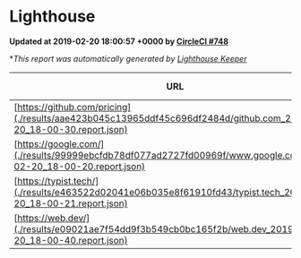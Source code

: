 
# Lighthouse

**Updated at 2019-02-20 18:00:57 +0000 by [CircleCI #748](https://circleci.com/gh/ItinerisLtd/lighthouse-keeper-example/748)**

**This report was automatically generated by [Lighthouse Keeper](https://github.com/itinerisltd/lighthouse-keeper)*

| URL | Performance | Accessibility | Best Practices | SEO | PWA | Updated At |
| --- | --- | --- | --- | --- | --- | --- |
| [https://github.com/pricing](./results/aae423b045c13965ddf45c696df2484d/github.com_2019-02-20_18-00-30.report.json) | 0.71 | 0.89 | 0.93 | 0.9 | 0.58 | 2019-02-20T18:00:30.324Z |
| [https://google.com/](./results/99999ebcfdb78df077ad2727fd00969f/www.google.com_2019-02-20_18-00-20.report.json) | 0.96 | 0.71 | 0.93 | 0.8 | 0.58 | 2019-02-20T18:00:20.685Z |
| [https://typist.tech/](./results/e463522d02041e06b035e8f61910fd43/typist.tech_2019-02-20_18-00-21.report.json) | 1 |  |  |  |  | 2019-02-20T18:00:21.974Z |
| [https://web.dev/](./results/e09021ae7f54dd9f3b549cb0bc165f2b/web.dev_2019-02-20_18-00-40.report.json) | 0.92 | 0.93 | 1 | 0.91 | 1 | 2019-02-20T18:00:40.352Z |
